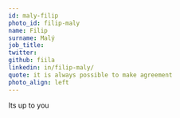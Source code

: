 ```yaml
---
id: maly-filip
photo_id: filip-maly
name: Filip
surname: Malý
job_title: 
twitter: 
github: fiila
linkedin: in/filip-maly/
quote: it is always possible to make agreement
photo_align: left
---
```


Its up to you 

